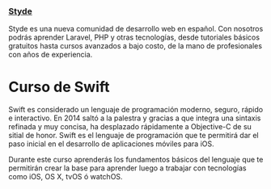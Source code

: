 ### [Styde](https://styde.net/)

Styde es una nueva comunidad de desarrollo web en español. Con nosotros podrás aprender Laravel, PHP y otras tecnologías, desde tutoriales básicos gratuitos hasta cursos avanzados a bajo costo, de la mano de profesionales con años de experiencia.

# Curso de Swift

Swift es considerado un lenguaje de programación moderno, seguro, rápido e interactivo. En 2014 saltó a la palestra y gracias a que integra una sintaxis refinada y muy concisa, ha desplazado rápidamente a Objective-C de su sitial de honor. Swift es el lenguaje de programación que te permitirá dar el paso inicial en el desarrollo de aplicaciones móviles para iOS.

Durante este curso aprenderás los fundamentos básicos del lenguaje que te permitirán crear la base para aprender luego a trabajar con tecnologías como iOS, OS X, tvOS ó watchOS.
